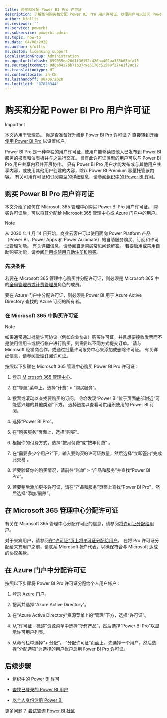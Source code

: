 ```yaml
---
title: 购买和分配 Power BI Pro 许可证
description: 了解如何购买和分配 Power BI Pro 用户许可证，以便用户可以访问 Power BI 服务中的所有内容并与他人协作。
author: kfollis
ms.reviewer: ''
ms.service: powerbi
ms.subservice: powerbi-admin
ms.topic: how-to
ms.date: 04/08/2020
ms.author: kfollis
ms.custom: licensing support
LocalizationGroup: Administration
ms.openlocfilehash: 899055ea26d1f36592c426ba402aa363b65bfa15
ms.sourcegitcommit: 0d0ab427bb71b37c9e5170c515a8f274e1f20c17
ms.translationtype: HT
ms.contentlocale: zh-CN
ms.lasthandoff: 08/06/2020
ms.locfileid: "87878344"
---
```

# <a name="purchase-and-assign-power-bi-pro-user-licenses"></a>购买和分配 Power BI Pro 用户许可证

>[!IMPORTANT]
>本文适用于管理员。 你是否准备好升级到 Power BI Pro 许可证？ 直接转到[开始使用 Power BI Pro](https://go.microsoft.com/fwlink/?LinkId=2106428&clcid=0x409&cmpid=pbidocs-purchasing-power-bi-pro) 以设置帐户。

Power BI Pro 是一种单独的用户许可证，使用户能够读取他人已发布到 Power BI 服务的报表和仪表板并与之进行交互。 具有此许可证类型的用户可以与 Power BI Pro 用户共享内容并开展协作。 只有 Power BI Pro 用户才能发布或与其他用户共享内容，或使用其他用户创建的内容，除非 Power BI Premium 容量托管该内容。 有关可用许可证和订阅类型的详细信息，请参阅[组织中的 Power BI 许可](service-admin-licensing-organization.md)。

## <a name="purchase-power-bi-pro-user-licenses"></a>购买 Power BI Pro 用户许可证

本文介绍了如何在 Microsoft 365 管理中心购买 Power BI Pro 用户许可证。 购买许可证后，可以将其分配给 Microsoft 365 管理中心或 Azure 门户中的用户。

> [!NOTE]
> 从 2020 年 1 月 14 日开始，商业云客户可以使用面向 Power Platform 产品（Power BI、Power Apps 和 Power Automate）的自助服务购买、订阅和许可证管理功能。 有关详细信息，请参阅[自助购买常见问题解答](https://docs.microsoft.com/microsoft-365/commerce/subscriptions/self-service-purchase-faq)。 若要启用或禁用自助购买功能，请参阅[启用或禁用自助注册和购买](/power-bi/admin/service-admin-disable-self-service)。

### <a name="prerequisites"></a>先决条件

若要在 Microsoft 365 管理中心购买并分配许可证，则必须是 Microsoft 365 中的[全局管理员或计费管理员](https://support.office.com/article/about-office-365-admin-roles-da585eea-f576-4f55-a1e0-87090b6aaa9d)角色的成员。

要在 Azure 门户中分配许可证，则必须是 Power BI 用于 Azure Active Directory 查找的 Azure 订阅的所有者。

### <a name="purchase-licenses-in-microsoft-365"></a>在 Microsoft 365 中购买许可证

> [!NOTE]
> 如果通常通过批量许可协议（例如企业协议）购买许可证，并且想要接收发票而不是使用信用卡或银行帐户进行购买，则需要以不同方式提交订单。 请与 Microsoft 经销商合作，或通过批量许可服务中心来添加或删除许可证。 有关详细信息，请参阅[管理订阅许可证](https://docs.microsoft.com/microsoft-365/commerce/licenses/buy-licenses?view=o365-worldwide)。

按照以下步骤在 Microsoft 365 管理中心购买 Power BI Pro 许可证：

1. 登录 [MIcrosoft 365 管理中心](https://admin.microsoft.com)。

2. 在“导航”菜单上，选择“计费” > “购买服务”。

3. 搜索或滚动以查找要购买的订阅。 你会发现“Power BI”位于页面底部附近“可能感兴趣的其他类别”下方。 选择链接以查看可供组织使用的 Power BI 订阅。

4. 选择“Power BI Pro”。

5. 在“购买服务”页面上，选择“购买”。

6. 根据你的付费方式，选择“按月付费”或“按年付费” 。

7. 在“需要多少个用户?”下，输入要购买的许可证数量，然后选择“立即签出”完成此交易 。

8. 若要验证你的购买情况，请前往“账单” > “产品和服务”并查找“Power BI Pro”。

9. 若要稍后添加更多许可证，请在“产品和服务”页面上查找“Power BI Pro”，然后选择“添加/删除”。


## <a name="assign-licenses-in-the-microsoft-365-admin-center"></a>在 Microsoft 365 管理中心分配许可证

有关在 Microsoft 365 管理中心分配许可证的信息，请参阅[将许可证分配给用户](/office365/admin/manage/assign-licenses-to-users)。

对于来宾用户，请参阅[在“许可证”页上将许可证分配给用户](/office365/admin/manage/assign-licenses-to-users#assign-licenses-to-users-on-the-licenses-page)。 在将 Pro 许可证分配给来宾用户之前，请联系 Microsoft 帐户代表，以确保符合与 Microsoft 达成的协议条款。

## <a name="assign-licenses-in-the-azure-portal"></a>在 Azure 门户中分配许可证

按照以下步骤将 Power BI Pro 许可证分配给个人用户帐户：

1. 登录 [Azure 门户](https://portal.azure.com/)。

2. 搜索并选择“Azure Active Directory”。

3. 在“Azure Active Directory”资源菜单上的“管理”下方，选择“许可证”。

4. 从“许可证 - 概述”资源菜单中选择“所有产品”，然后选择“Power BI Pro”以显示许可用户列表。

5. 从命令栏中选择“+ 分配”。 “分配许可证”页面上，先选择一个用户，然后选择“分配选项”为选择的用户帐户启用 Power BI Pro 许可证。

## <a name="next-steps"></a>后续步骤

- [组织中的 Power BI 许可](service-admin-licensing-organization.md)

 - [查找已登录的 Power BI 用户](service-admin-access-usage.md)

 - [以个人身份注册 Power BI](../fundamentals/service-self-service-signup-for-power-bi.md)

更多问题？ [尝试咨询 Power BI 社区](https://community.powerbi.com/)
